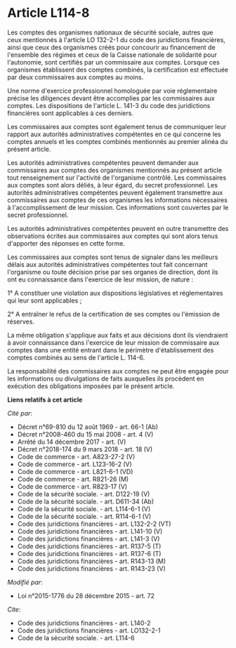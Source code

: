 # Article L114-8

Les comptes des organismes nationaux de sécurité sociale, autres que ceux mentionnés à l'article LO 132-2-1 du code des
juridictions financières, ainsi que ceux des organismes créés pour concourir au financement de l'ensemble des régimes et ceux
de la Caisse nationale de solidarité pour l'autonomie, sont certifiés par un commissaire aux comptes. Lorsque ces organismes
établissent des comptes combinés, la certification est effectuée par deux commissaires aux comptes au moins. 

Une norme d'exercice professionnel homologuée par voie réglementaire précise les diligences devant être accomplies par les
commissaires aux comptes. Les dispositions de l'article L. 141-3 du code des juridictions financières sont applicables à ces
derniers. 

Les commissaires aux comptes sont également tenus de communiquer leur rapport aux autorités administratives compétentes en ce
qui concerne les comptes annuels et les comptes combinés mentionnés au premier alinéa du présent article. 

Les autorités administratives compétentes peuvent demander aux commissaires aux comptes des organismes mentionnés au présent
article tout renseignement sur l'activité de l'organisme contrôlé. Les commissaires aux comptes sont alors déliés, à leur
égard, du secret professionnel. Les autorités administratives compétentes peuvent également transmettre aux commissaires aux
comptes de ces organismes les informations nécessaires à l'accomplissement de leur mission. Ces informations sont couvertes
par le secret professionnel. 

Les autorités administratives compétentes peuvent en outre transmettre des observations écrites aux commissaires aux comptes
qui sont alors tenus d'apporter des réponses en cette forme. 

Les commissaires aux comptes sont tenus de signaler dans les meilleurs délais aux autorités administratives compétentes tout
fait concernant l'organisme ou toute décision prise par ses organes de direction, dont ils ont eu connaissance dans
l'exercice de leur mission, de nature : 

1° A constituer une violation aux dispositions législatives et réglementaires qui leur sont applicables ; 

2° A entraîner le refus de la certification de ses comptes ou l'émission de réserves. 

La même obligation s'applique aux faits et aux décisions dont ils viendraient à avoir connaissance dans l'exercice de leur
mission de commissaire aux comptes dans une entité entrant dans le périmètre d'établissement des comptes combinés au sens de
l'article L. 114-6. 

La responsabilité des commissaires aux comptes ne peut être engagée pour les informations ou divulgations de faits auxquelles
ils procèdent en exécution des obligations imposées par le présent article.

**Liens relatifs à cet article**

_Cité par_:

  - Décret n°69-810 du 12 août 1969 - art. 66-1 (Ab)
  - Décret n°2008-460 du 15 mai 2008 - art. 4 (V)
  - Arrêté du 14 décembre 2017 - art. (V)
  - Décret n°2018-174 du 9 mars 2018 - art. 18 (V)
  - Code de commerce - art. A823-27-2 (V)
  - Code de commerce - art. L123-16-2 (V)
  - Code de commerce - art. L821-6-1 (VD)
  - Code de commerce - art. R821-26 (M)
  - Code de commerce - art. R823-17 (V)
  - Code de la sécurité sociale. - art. D122-19 (V)
  - Code de la sécurité sociale. - art. D611-34 (Ab)
  - Code de la sécurité sociale. - art. L114-6-1 (V)
  - Code de la sécurité sociale. - art. R114-6-1 (V)
  - Code des juridictions financières - art. L132-2-2 (VT)
  - Code des juridictions financières - art. L141-10 (V)
  - Code des juridictions financières - art. L141-3 (V)
  - Code des juridictions financières - art. R137-5 (T)
  - Code des juridictions financières - art. R137-6 (T)
  - Code des juridictions financières - art. R143-13 (M)
  - Code des juridictions financières - art. R143-23 (V)

_Modifié par_:

  - Loi n°2015-1776 du 28 décembre 2015 - art. 72

_Cite_:

  - Code des juridictions financières - art. L140-2
  - Code des juridictions financières - art. LO132-2-1
  - Code de la sécurité sociale. - art. L114-6
